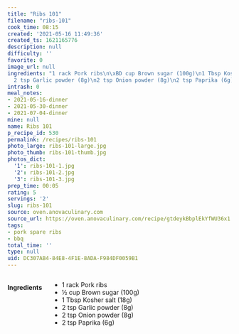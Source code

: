 ```yaml
---
title: "Ribs 101"
filename: "ribs-101"
cook_time: 08:15
created: '2021-05-16 11:49:36'
created_ts: 1621165776
description: null
difficulty: ''
favorite: 0
image_url: null
ingredients: "1 rack Pork ribs\n\xBD cup Brown sugar (100g)\n1 Tbsp Kosher salt (18g)\n\
  2 tsp Garlic powder (8g)\n2 tsp Onion powder (8g)\n2 tsp Paprika (6g)"
intrash: 0
meal_notes:
- 2021-05-16-dinner
- 2021-05-30-dinner
- 2021-07-04-dinner
mine: null
name: Ribs 101
p_recipe_id: 530
permalink: /recipes/ribs-101
photo_large: ribs-101-large.jpg
photo_thumb: ribs-101-thumb.jpg
photos_dict:
  '1': ribs-101-1.jpg
  '2': ribs-101-2.jpg
  '3': ribs-101-3.jpg
prep_time: 00:05
rating: 5
servings: '2'
slug: ribs-101
source: oven.anovaculinary.com
source_url: https://oven.anovaculinary.com/recipe/gtdeykBbplEkYfWU36x1
tags:
- pork spare ribs
- bbq
total_time: ''
type: null
uid: DC307AB4-84E8-4F1E-8ADA-F984DF0059B1
---
```

<div class="large-8 medium-7 columns" id="writeup">	</div><!-- #writeup -->
</div><!-- #row-one -->
<div class="row" id="row-two">	<div class="medium-4 small-5 columns" id="ingredients"><h4>Ingredients</h4><div class="box box-ingredients content"><ul>
<li>1 rack Pork ribs</li>
<li>½ cup Brown sugar (100g)</li>
<li>1 Tbsp Kosher salt (18g)</li>
<li>2 tsp Garlic powder (8g)</li>
<li>2 tsp Onion powder (8g)</li>
<li>2 tsp Paprika (6g)</li>
</ul>
</div>	</div>	<div class="medium-6 small-7 columns" id="directions">	</div>
